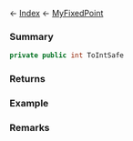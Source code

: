 ← [Index](Api-Index) ← [MyFixedPoint](VRage.MyFixedPoint)

### Summary

```csharp
private public int ToIntSafe
```

### Returns

### Example

### Remarks

